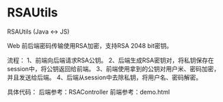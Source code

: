 # RSAUtils
RSAUtils (Java <-> JS)

Web 前后端密码传输使用RSA加密，支持RSA 2048 bit密钥。

流程：
  1、前端向后端请求RSA公钥。
  2、后端生成RSA密钥对，将私钥保存在session中，将公钥返回给前端。
  3、前端使用拿到的公钥对用户米、密码加密，并且发送给后端。
  4、后端从session中去除私钥，将用户名、密码解密。
  
具体代码：
  后端参考：RSAController
  前端参考：demo.html
